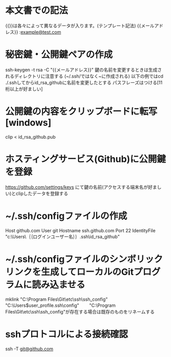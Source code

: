 # 本文書での記法
  {{}}は各々によって異なるデータが入ります。(テンプレート記法)
  {{メールアドレス}} :example@test.com

# 秘密鍵・公開鍵ペアの作成
  ssh-keygen -t rsa -C "{{メールアドレス}}"
    鍵の名前を変更するときは生成されるディレクトリに注意する (~/.ssh/ではなく~に作成される)
    以下の例ではcd ./.sshしてからid_rsa_githubに名前を変更したとする
    パスフレーズはつける[11桁以上が好ましい]

# 公開鍵の内容をクリップボードに転写[windows]
  clip < id_rsa_github.pub
# ホスティングサービス(Github)に公開鍵を登録
  https://github.com/settings/keys
  にて鍵の名前(アクセスする端末名が好ましい)とclipしたデータを登録する

# ~/.ssh/configファイルの作成
Host github.com
  User git
  Hostname ssh.github.com
  Port 22
  IdentityFile "c:\Users\｛｛ログインユーザー名｝｝\.ssh\id_rsa_github"

# ~/.ssh/configファイルのシンボリックリンクを生成してローカルのGitプログラムに読み込ませる
mklink "C:\Program Files\Git\etc\ssh\ssh_config" "C:\Users\$user_profile\.ssh\config"
　　"C:\Program Files\Git\etc\ssh\ssh_config"が存在する場合は既存のものをリネームする

# sshプロトコルによる接続確認
  ssh -T git@github.com
